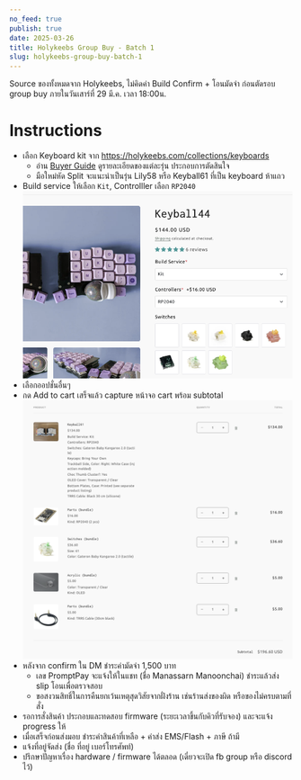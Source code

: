 ```yaml
---
no_feed: true
publish: true
date: 2025-03-26
title: Holykeebs Group Buy - Batch 1
slug: holykeebs-group-buy-batch-1
---
```

Source ของทั้งหมดจาก Holykeebs, ไม่คิดค่า Build
Confirm + โอนมัดจำ ก่อนตัดรอบ group buy ภายในวันเสาร์ที่ 29 มี.ค. เวลา 18:00น.
# Instructions
- เลือก Keyboard kit จาก https://holykeebs.com/collections/keyboards
    - อ่าน [Buyer Guide](https://docs.holykeebs.com/guides/buyers-guide) ดูรายละเอียดของแต่ละรุ่น ประกอบการตัดสินใจ
    - มือใหม่หัด Split จะแนะนำเป็นรุ่น Lily58 หรือ Keyball61 ที่เป็น keyboard ห้าแถว
- Build service ให้เลือก `Kit`, Controlller เลือก `RP2040`
![](attachments/holykeebs-group-buy-batch-1-image-1.png)
- เลือกออปชั่นอื่นๆ
- กด Add to cart เสร็จแล้ว capture หน้าจอ cart พร้อม subtotal
![](attachments/holykeebs-group-buy-batch-1-image-2.png)
- หลังจาก confirm ใน DM ชำระค่ามัดจำ 1,500 บาท
    - เลข PromptPay จะแจ้งให้ในแชท (ชื่อ Manassarn Manoonchai) ชำระแล้วส่ง slip โอนเพื่อตรวจสอบ
    - ขอสงวนสิทธิ์ในการคืนยกเว้นเหตุสุดวิสัยจากฝั่งร้าน เช่นร้านส่งของผิด หรือของไม่ครบตามที่สั่ง
- รอการสั่งสินค้า ประกอบและทดสอบ firmware (ระยะเวลาขึ้นกับคิวที่รับจอง) และจะแจ้ง progress ให้
- เมื่อเสร็จก่อนส่งมอบ ชำระค่าสินค้าที่เหลือ + ค่าส่ง EMS/Flash + ภาษี ถ้ามี
- แจ้งที่อยู่จัดส่ง (ชื่อ ที่อยู่ เบอร์โทรศัพท์)
- ปรึกษาปัญหาเรื่อง hardware / firmware ได้ตลอด (เดี๋ยวจะเปิด fb group หรือ discord ไว้)